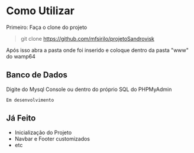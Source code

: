 # Como Utilizar

Primeiro: Faça o clone do projeto

> git clone https://github.com/mfsirilo/projetoSandrovisk


Após isso abra a pasta onde foi inserido e coloque dentro da pasta "www" do wamp64

## Banco de Dados

Digite do Mysql Console ou dentro do próprio SQL do PHPMyAdmin

```
Em desenvolvimento
```

## Já Feito

* Inicialização do Projeto
* Navbar e Footer customizados
* etc

